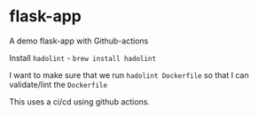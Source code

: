 # flask-app
A demo flask-app with Github-actions

Install `hadolint` - `brew install hadolint`

I want to make sure that we run `hadolint Dockerfile` so that I can validate/lint the `Dockerfile`

This uses a ci/cd using github actions.

